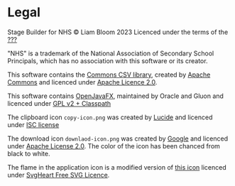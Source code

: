# Legal

Stage Builder for NHS &copy; Liam Bloom 2023 Licenced under the terms of the [???]()

"NHS" is a trademark of the National Association of Secondary School Principals, which has
no association with this software or its creator. 

This software contains the 
[Commons CSV library](https://commons.apache.org/proper/commons-csv/), created by [Apache
Commons](https://commons.apache.org/) and licenced under
[Apache Licence 2.0](https://www.apache.org/licenses/LICENSE-2.0).

This software contains [OpenJavaFX](https://openjfx.io/), maintained by Oracle and Gluon
and licenced under [GPL v2 + Classpath](https://openjdk.org/legal/gplv2+ce.html)

The clipboard icon `copy-icon.png` was created by [Lucide](https://lucide.dev/) and 
licenced under [ISC license](https://github.com/lucide-icons/lucide/blob/main/LICENSE)

The download icon `downlaod-icon.png` was created by 
[Google](https://m2.material.io/design/iconography/product-icons.html#design-principles)
and licenced under [Apache License 2.0](https://www.apache.org/licenses/LICENSE-2.0). The
color of the icon has been chanced from black to white.

The flame in the application icon is a modified version of 
[this icon](https://www.svgheart.com/product/torch-free-svg-cut-file/) licenced under
[SvgHeart Free SVG Licence](https://www.svgheart.com/free-svgs-license/).
